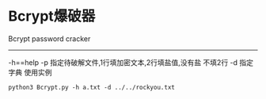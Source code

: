 # Bcrypt爆破器
Bcrypt password cracker
<hr>
-h==help
-p  指定待破解文件,1行填加密文本,2行填盐值,没有盐
不填2行
-d 指定字典
使用实例

``
python3 Bcrypt.py -h a.txt -d ../../rockyou.txt
``

